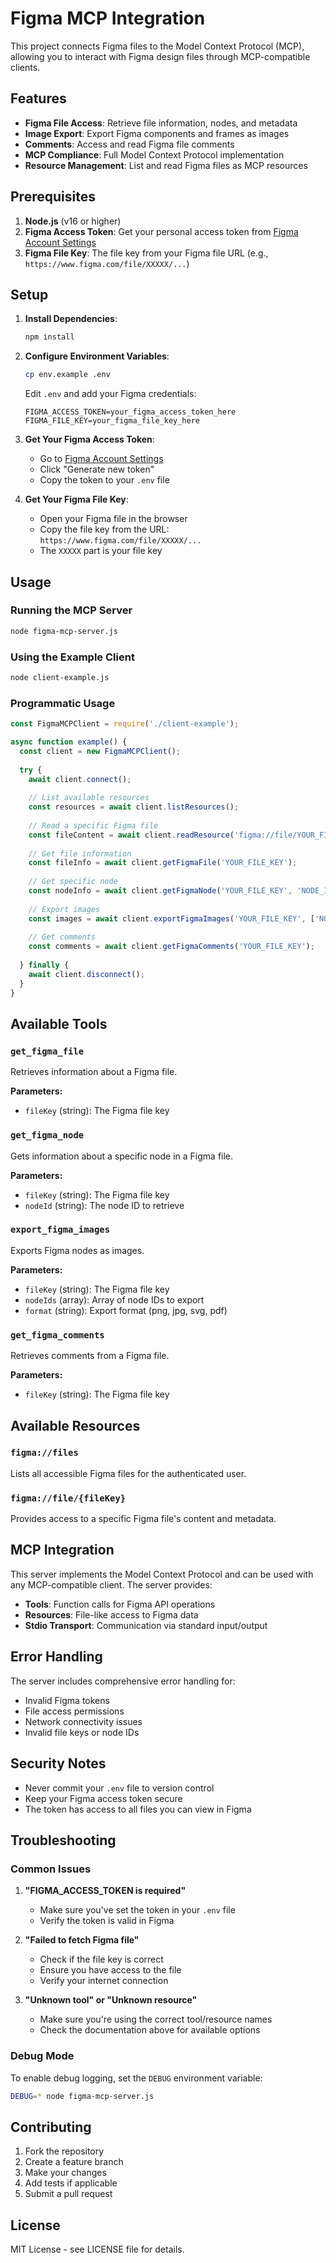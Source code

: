 # Figma MCP Integration

This project connects Figma files to the Model Context Protocol (MCP), allowing you to interact with Figma design files through MCP-compatible clients.

## Features

- **Figma File Access**: Retrieve file information, nodes, and metadata
- **Image Export**: Export Figma components and frames as images
- **Comments**: Access and read Figma file comments
- **MCP Compliance**: Full Model Context Protocol implementation
- **Resource Management**: List and read Figma files as MCP resources

## Prerequisites

1. **Node.js** (v16 or higher)
2. **Figma Access Token**: Get your personal access token from [Figma Account Settings](https://www.figma.com/developers/api#access-tokens)
3. **Figma File Key**: The file key from your Figma file URL (e.g., `https://www.figma.com/file/XXXXX/...`)

## Setup

1. **Install Dependencies**:
   ```bash
   npm install
   ```

2. **Configure Environment Variables**:
   ```bash
   cp env.example .env
   ```
   
   Edit `.env` and add your Figma credentials:
   ```env
   FIGMA_ACCESS_TOKEN=your_figma_access_token_here
   FIGMA_FILE_KEY=your_figma_file_key_here
   ```

3. **Get Your Figma Access Token**:
   - Go to [Figma Account Settings](https://www.figma.com/developers/api#access-tokens)
   - Click "Generate new token"
   - Copy the token to your `.env` file

4. **Get Your Figma File Key**:
   - Open your Figma file in the browser
   - Copy the file key from the URL: `https://www.figma.com/file/XXXXX/...`
   - The `XXXXX` part is your file key

## Usage

### Running the MCP Server

```bash
node figma-mcp-server.js
```

### Using the Example Client

```bash
node client-example.js
```

### Programmatic Usage

```javascript
const FigmaMCPClient = require('./client-example');

async function example() {
  const client = new FigmaMCPClient();
  
  try {
    await client.connect();
    
    // List available resources
    const resources = await client.listResources();
    
    // Read a specific Figma file
    const fileContent = await client.readResource('figma://file/YOUR_FILE_KEY');
    
    // Get file information
    const fileInfo = await client.getFigmaFile('YOUR_FILE_KEY');
    
    // Get specific node
    const nodeInfo = await client.getFigmaNode('YOUR_FILE_KEY', 'NODE_ID');
    
    // Export images
    const images = await client.exportFigmaImages('YOUR_FILE_KEY', ['NODE_ID'], 'png');
    
    // Get comments
    const comments = await client.getFigmaComments('YOUR_FILE_KEY');
    
  } finally {
    await client.disconnect();
  }
}
```

## Available Tools

### `get_figma_file`
Retrieves information about a Figma file.

**Parameters:**
- `fileKey` (string): The Figma file key

### `get_figma_node`
Gets information about a specific node in a Figma file.

**Parameters:**
- `fileKey` (string): The Figma file key
- `nodeId` (string): The node ID to retrieve

### `export_figma_images`
Exports Figma nodes as images.

**Parameters:**
- `fileKey` (string): The Figma file key
- `nodeIds` (array): Array of node IDs to export
- `format` (string): Export format (png, jpg, svg, pdf)

### `get_figma_comments`
Retrieves comments from a Figma file.

**Parameters:**
- `fileKey` (string): The Figma file key

## Available Resources

### `figma://files`
Lists all accessible Figma files for the authenticated user.

### `figma://file/{fileKey}`
Provides access to a specific Figma file's content and metadata.

## MCP Integration

This server implements the Model Context Protocol and can be used with any MCP-compatible client. The server provides:

- **Tools**: Function calls for Figma API operations
- **Resources**: File-like access to Figma data
- **Stdio Transport**: Communication via standard input/output

## Error Handling

The server includes comprehensive error handling for:
- Invalid Figma tokens
- File access permissions
- Network connectivity issues
- Invalid file keys or node IDs

## Security Notes

- Never commit your `.env` file to version control
- Keep your Figma access token secure
- The token has access to all files you can view in Figma

## Troubleshooting

### Common Issues

1. **"FIGMA_ACCESS_TOKEN is required"**
   - Make sure you've set the token in your `.env` file
   - Verify the token is valid in Figma

2. **"Failed to fetch Figma file"**
   - Check if the file key is correct
   - Ensure you have access to the file
   - Verify your internet connection

3. **"Unknown tool" or "Unknown resource"**
   - Make sure you're using the correct tool/resource names
   - Check the documentation above for available options

### Debug Mode

To enable debug logging, set the `DEBUG` environment variable:

```bash
DEBUG=* node figma-mcp-server.js
```

## Contributing

1. Fork the repository
2. Create a feature branch
3. Make your changes
4. Add tests if applicable
5. Submit a pull request

## License

MIT License - see LICENSE file for details.
